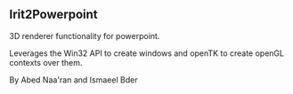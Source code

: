 ## Irit2Powerpoint

3D renderer functionality for powerpoint.

Leverages the Win32 API to create windows and openTK to create openGL contexts over them.

By Abed Naa'ran and Ismaeel Bder
